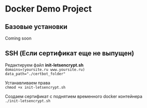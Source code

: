 # Docker Demo Project  

## Базовые установки  

Coming soon  

## SSH (Если сертификат еще не выпущен)  

Редактируем файл **init-letsencrypt.sh**  
```domains=(yoursite.ru www.yoursite.ru)```  
```data_path="./certbot_folder"```  

Устанавливаем права  
```chmod +x init-letsencrypt.sh```  

Создаем сертификат с поднятием временного docker контейнера  
```./init-letsencrypt.sh```  


